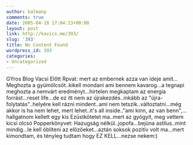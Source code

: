 ```yaml
---
author: kalmanp
comments: true
date: 2005-04-18 17:04:13+00:00
layout: post
link: http://kavics.me/393/
slug: '393'
title: No Content Found
wordpress_id: 393
categories:
- Uncategorized
---
```


GYros Blog Vacsi Előtt Rpvat: mert az embernek azza van ideje amit...  
Meghozta a gyümölcsöt..kikell mondani ami bennem kavarog...a tegnapi meghozta a nemvárt eredményt...hirtelen megkaptam az energia forrást...reset life...de ez itt nem az újrakezdés..inkább az "újra-folytatás"..helyére kell rázni mindent..ami nem tetszik..változtatni...még akkor is ha nem lehet, mert lehet..it's all inside.."ami kinn, az van benn",... hallgatnom kellett egy kis Ezüstkötetet ma..mert az gyógyít, meg vettem kicsi olcsó Popperkönyvet: Hazugság nélkül..jopofa...bejüna astílus..mint mindig...le kell öblíteni az előzőeket...aztán soksok pozitív volt ma...mert kimondtam, és tényleg tudtam hogy EZ KELL...nezse nekem:)
